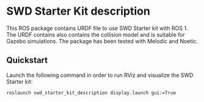 # SWD Starter Kit description

This ROS package contains URDF file to use SWD Starter kit with ROS 1.
The URDF contains also contains the collision model and is suitable for Gazebo simulations. The package has been tested with Melodic and Noetic.

## Quickstart

Launch the following command in order to run RViz and visualize the SWD Starter kit:
```
roslaunch swd_starter_kit_description display.launch gui:=True
```